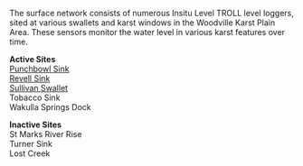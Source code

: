 The surface network consists of numerous Insitu Level TROLL level loggers, sited at various swallets and karst windows in the Woodville Karst Plain Area. These sensors monitor the water level in various karst features over time.

**Active Sites**  
[Punchbowl Sink](https://github.com/FloridaGeologicalSurvey/KORI/wiki/Punchbowl-Sink)  
[Revell Sink](https://github.com/FloridaGeologicalSurvey/KORI/wiki/Revell-Sink)  
[Sullivan Swallet  ](https://github.com/FloridaGeologicalSurvey/KORI/wiki/Sullivan-Swallet)  
Tobacco Sink   
Wakulla Springs Dock



**Inactive Sites**  
St Marks River Rise  
Turner Sink  
Lost Creek


